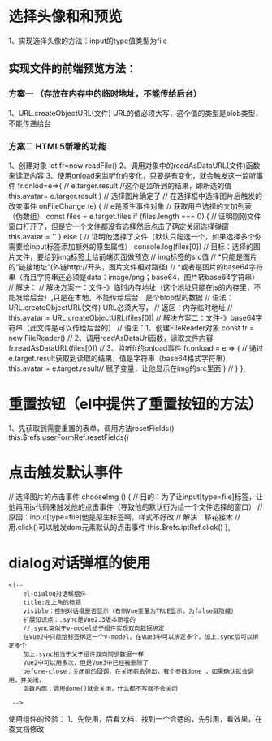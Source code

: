 #  选择头像和和预览
1、实现选择头像的方法：input的type值类型为file
## 实现文件的前端预览方法：
### 方案一  （存放在内存中的临时地址，不能传给后台）
1、URL.createObjectURL(文件) URL的值必须大写，这个值的类型是blob类型，不能传递给台
### 方案二  HTML5新增的功能
1、创建对象 let fr=new readFile()
2、调用对象中的readAsDataURL(文件)函数来读取内容
3、使用onload来监听fr的变化，只要是有变化，就会触发这一监听事件
fr.onlod=e=>{
//    e.targer.result   //这个是监听到的结果，即所选的值
    this.avatar= e.targer.result 
}
// 选择图片确定了
    // 在选择框中选择图片后触发的改变事件
    onFileChange (e) {
      // e是原生事件对象
      // 获取用户选择的文加列表（伪数组）
      const files = e.target.files
      if (files.length === 0) {
        // 证明刚刚文件窗口打开了，但是它一个文件都没有选择然后点击了确定关闭选择弹窗
        this.avatar = ''
      } else {
        // 证明他选择了文件（默认只能选一个，如果选择多个你需要给input标签添加额外的原生属性）
        console.log(files[0])
        // 目标：选择的图片文件，要给到img标签上给前端页面做预览
        // img标签的src值
        // *只能是图片的“链接地址”(外链http://开头，图片文件相对路径)
        // *或者是图片的base64字符串（而且字符串还必须是data：image/png；base64，图片转base64字符串）
        // 解决：
        // 解决方案一：文件-》临时内存地址（这个地址只能在js的内存里，不能发给后台）,只是在本地，不能传给后台，是个blob型的数据
        // 语法：URL.createObjectURL(文件)   URL必须大写，
        // 返回：内存临时地址
        // this.avatar = URL.createObjectURL(files[0])
        // 解决方案二：文件-》base64字符串（此文件是可以传给后台的）
        // 语法：1、创建FileReader对象
        const fr = new FileReader()
        // 2、调用readAsDataUrl函数，读取文件内容
        fr.readAsDataURL(files[0])
        // 3、监听fr的onload事件
        fr.onload = e => {
            // 通过e.target.result获取到读取的结果，值是字符串（base64格式字符串）
            this.avatar = e.target.result// 赋予变量，让他显示在img的src里面
        }
        //
      }
    },   

#  重置按钮（el中提供了重置按钮的方法）
1、先获取到需要重置的表单，调用方法resetFields()
this.$refs.userFormRef.resetFields()  

# 点击触发默认事件
// 选择图片的点击事件
    chooseImg () {
      // 目的：为了让input[type=file]标签，让他再用js代码来触发他的点击事件（导致他的默认行为给一个文件选择的窗口）
      // 原因：input[type=file]他是原生标签啊，样式不好改
      // 解决：移花接木
      // 用.click()可以触发dom元素默认的点击事件
      this.$refs.iptRef.click()
    },

# dialog对话弹框的使用
<!-- 添加分类的对话框 -->
    <!--
        el-dialog对话框组件
        title:左上角的标题
        visible：控制对话框是否显示（右侧Vue变量为TRUE显示，为false就隐藏）
        扩展知识点：.sync是Vue2.3版本新增的
        //.sync类似于v-model给子组件实现双向数据绑定
        在Vue2中只能给标签绑定一个v-model，在Vue3中可以绑定多个，加上.sync后可以绑定多个
        加上.sync相当于父子组件双向同步数据一样
        Vue2中可以用多次，但是Vue3中已经被删除了
        before-close：关闭前的回调，在关闭前会弹出，有个参数done ，如果确认就会调用，并关闭，
        函数内部：调用done()就会关闭，什么都不写就不会关闭

     -->

  使用组件的经验：
  1、先使用，后看文档，找到一个合适的，先引用，看效果，在查文档修改